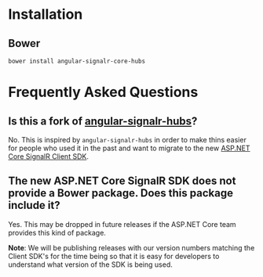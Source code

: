 # Installation

## Bower

    bower install angular-signalr-core-hubs


# Frequently Asked Questions

## Is this a fork of [angular-signalr-hubs](https://github.com/JustMaier/angular-signalr-hub)?

No. This is inspired by `angular-signalr-hubs` in order to make thins easier for people who used it in the past and want to migrate to the new [ASP.NET Core SignalR Client SDK](https://github.com/aspnet/SignalR/tree/dev/client-ts).

## The new ASP.NET Core SignalR SDK does not provide a Bower package. Does this package include it?

Yes. This may be dropped in future releases if the ASP.NET Core team provides this kind of package.

**Note**: We will be publishing releases with our version numbers matching the Client SDK's for the time being so that it is easy for developers to understand what version of the SDK is being used.



